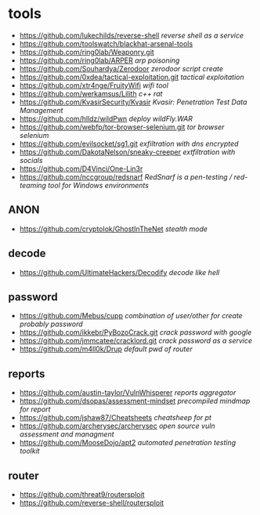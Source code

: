 # tools

* https://github.com/lukechilds/reverse-shell _reverse shell as a service_
* https://github.com/toolswatch/blackhat-arsenal-tools
* https://github.com/ring0lab/Weaponry.git
* https://github.com/ring0lab/ARPER _arp poisoning_
* https://github.com/Souhardya/Zerodoor _zerodoor script create_
* https://github.com/0xdea/tactical-exploitation.git _tactical exploitation_
* https://github.com/xtr4nge/FruityWifi _wifi tool_
* https://github.com/werkamsus/Lilith _c++ rat_
* https://github.com/KvasirSecurity/Kvasir _Kvasir: Penetration Test Data Management_
* https://github.com/hlldz/wildPwn _deploy wildFly.WAR_
* https://github.com/webfp/tor-browser-selenium.git _tor browser selenium_
* https://github.com/evilsocket/sg1.git _exfiltration with dns encrypted_
* https://github.com/DakotaNelson/sneaky-creeper _extfiltration with socials_
* https://github.com/D4Vinci/One-Lin3r
* https://github.com/nccgroup/redsnarf _RedSnarf is a pen-testing / red-teaming tool for Windows environments_

## ANON
* https://github.com/cryptolok/GhostInTheNet _stealth mode_

## decode
* https://github.com/UltimateHackers/Decodify _decode like hell_

## password
* https://github.com/Mebus/cupp _combination of user/other for create probably password_
* https://github.com/ikkebr/PyBozoCrack.git _crack password with google_
* https://github.com/jmmcatee/cracklord.git _crack password as a service_
* https://github.com/m4ll0k/Drup _default pwd of router_

## reports
* https://github.com/austin-taylor/VulnWhisperer _reports aggregator_
* https://github.com/dsopas/assessment-mindset _precompiled mindmap for report_
* https://github.com/jshaw87/Cheatsheets _cheatsheep for pt_
* https://github.com/archerysec/archerysec _open source vuln assessment and managment_
* https://github.com/MooseDojo/apt2 _automated penetration testing toolkit_

## router
* https://github.com/threat9/routersploit
* https://github.com/reverse-shell/routersploit
